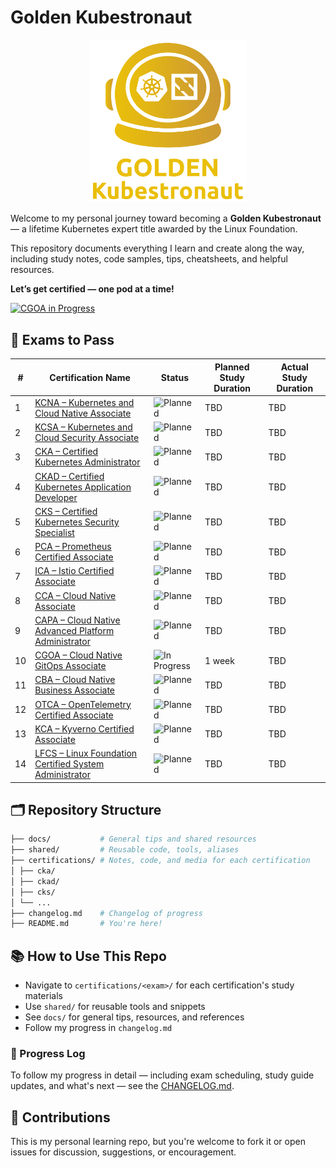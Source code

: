 # Golden Kubestronaut

<p align="center">
  <img src="./img/golden-kubestronaut-color.svg" alt="golden-kubestronaut" width="250"/>
</p>

Welcome to my personal journey toward becoming a **Golden Kubestronaut** —  a lifetime Kubernetes expert title awarded by the Linux Foundation.

This repository documents everything I learn and create along the way, including study notes, code samples, tips, cheatsheets, and helpful resources.

**Let’s get certified — one pod at a time!**

[![CGOA in Progress](https://img.shields.io/badge/CGOA%20Exam-In%20Progress-blueviolet?logo=git&logoColor=white&style=for-the-badge)](./certifications/cgoa/cgoa-study-guide.md)

## 🌟 Exams to Pass

| #  | Certification Name                                                                                      | Status                                                                                   | Planned Study Duration | Actual Study Duration |
|----|----------------------------------------------------------------------------------------------------------|------------------------------------------------------------------------------------------|------------------------|------------------------|
| 1  | [KCNA – Kubernetes and Cloud Native Associate](./certifications/kcna/)                                  | ![Planned](https://img.shields.io/badge/Planned-lightgrey?style=for-the-badge&labelColor=555)   | TBD                    | TBD                    |
| 2  | [KCSA – Kubernetes and Cloud Security Associate](./certifications/kcsa/)                                | ![Planned](https://img.shields.io/badge/Planned-lightgrey?style=for-the-badge&labelColor=555)   | TBD                    | TBD                    |
| 3  | [CKA – Certified Kubernetes Administrator](./certifications/cka/)                                       | ![Planned](https://img.shields.io/badge/Planned-lightgrey?style=for-the-badge&labelColor=555)   | TBD                    | TBD                    |
| 4  | [CKAD – Certified Kubernetes Application Developer](./certifications/ckad/)                             | ![Planned](https://img.shields.io/badge/Planned-lightgrey?style=for-the-badge&labelColor=555)   | TBD                    | TBD                    |
| 5  | [CKS – Certified Kubernetes Security Specialist](./certifications/cks/)                                 | ![Planned](https://img.shields.io/badge/Planned-lightgrey?style=for-the-badge&labelColor=555)   | TBD                    | TBD                    |
| 6  | [PCA – Prometheus Certified Associate](./certifications/pca/)                                           | ![Planned](https://img.shields.io/badge/Planned-lightgrey?style=for-the-badge&labelColor=555)   | TBD                    | TBD                    |
| 7  | [ICA – Istio Certified Associate](./certifications/ica/)                                                | ![Planned](https://img.shields.io/badge/Planned-lightgrey?style=for-the-badge&labelColor=555)   | TBD                    | TBD                    |
| 8  | [CCA – Cloud Native Associate](./certifications/cca/)                                                   | ![Planned](https://img.shields.io/badge/Planned-lightgrey?style=for-the-badge&labelColor=555)   | TBD                    | TBD                    |
| 9  | [CAPA – Cloud Native Advanced Platform Administrator](./certifications/capa/)                           | ![Planned](https://img.shields.io/badge/Planned-lightgrey?style=for-the-badge&labelColor=555)   | TBD                    | TBD                    |
| 10 | [CGOA – Cloud Native GitOps Associate](./certifications/cgoa/cgoa-study-guide.md)                       | ![In Progress](https://img.shields.io/badge/In%20Progress-blueviolet?style=for-the-badge)       | 1 week                | TBD                     |
| 11 | [CBA – Cloud Native Business Associate](./certifications/cba/)                                          | ![Planned](https://img.shields.io/badge/Planned-lightgrey?style=for-the-badge&labelColor=555)   | TBD                    | TBD                    |
| 12 | [OTCA – OpenTelemetry Certified Associate](./certifications/otca/)                                      | ![Planned](https://img.shields.io/badge/Planned-lightgrey?style=for-the-badge&labelColor=555)   | TBD                    | TBD                    |
| 13 | [KCA – Kyverno Certified Associate](./certifications/kca/)                                              | ![Planned](https://img.shields.io/badge/Planned-lightgrey?style=for-the-badge&labelColor=555)   | TBD                    | TBD                    |
| 14 | [LFCS – Linux Foundation Certified System Administrator](./certifications/lfcs/)                        | ![Planned](https://img.shields.io/badge/Planned-lightgrey?style=for-the-badge&labelColor=555)   | TBD                    | TBD                    |

## 🗂️ Repository Structure

``` bash
├── docs/           # General tips and shared resources
├── shared/         # Reusable code, tools, aliases
├── certifications/ # Notes, code, and media for each certification
│ ├── cka/
│ ├── ckad/
│ ├── cks/
│ └── ...
├── changelog.md    # Changelog of progress
├── README.md       # You're here!

```

## 📚 How to Use This Repo

- Navigate to `certifications/<exam>/` for each certification's study materials
- Use `shared/` for reusable tools and snippets
- See `docs/` for general tips, resources, and references
- Follow my progress in `changelog.md`

### 🔄 Progress Log

To follow my progress in detail — including exam scheduling, study guide updates, and what's next — see the [CHANGELOG.md](./CHANGELOG.md).


## 🙌 Contributions

This is my personal learning repo, but you're welcome to fork it or open issues for discussion, suggestions, or encouragement.